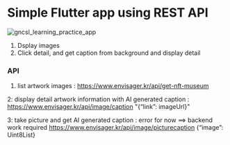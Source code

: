 # Simple Flutter app using REST API

![gncsl_learning_practice_app](https://github.com/user-attachments/assets/7749b59b-bca9-42c6-a9d6-924fceb785cc)


1. Dsplay images
2. Click detail, and get caption from background and display detail

### API
1. list artwork images :
https://www.envisager.kr/api/get-nft-museum

2: display detail artwork information with AI generated caption :
https://www.envisager.kr/api/image/caption "{“link”: imageUrl}"

3: take picture and get AI generated caption :
error for now ==> backend work required
https://www.envisager.kr/api/image/picturecaption {“image”: Uint8List} 











